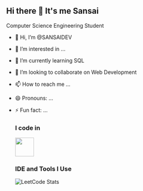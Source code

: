 ## Hi there 👋 It's me Sansai

Computer Science Engineering Student
- 👋 Hi, I’m @SANSAIDEV
- 👀 I’m interested in ...
- 🌱 I’m currently learning SQL
- 💞️ I’m looking to collaborate on Web Development
- 📫 How to reach me ...
- 😄 Pronouns: ...
- ⚡ Fun fact: ...
  ### I code in
  <img height="50" width="50" src="https://img.shields.io/badge/Java-ED8B00?style=for-the-badge&logo=openjdk&logoColor=white"/>

  ### IDE and Tools I Use

  ![LeetCode Stats](https://leetcode.card.workers.dev/SANSAI_A?theme=dark&font=baloo&extension=null)

<!---
SANSAIDEV/SANSAIDEV is a ✨ special ✨ repository because its `README.md` (this file) appears on your GitHub profile.
You can click the Preview link to take a look at your changes.
--->
